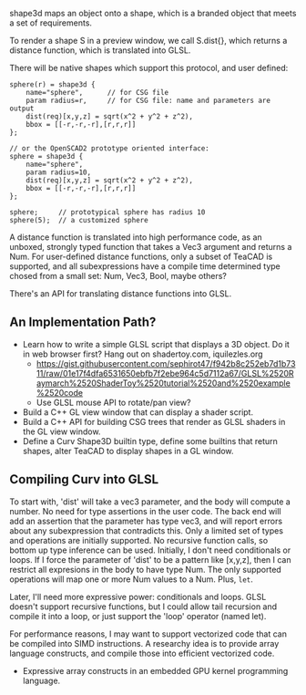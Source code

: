 shape3d maps an object onto a shape, which is a branded object that meets
a set of requirements.

To render a shape S in a preview window, we call S.dist{}, which returns
a distance function, which is translated into GLSL.

There will be native shapes which support this protocol, and user defined:

```
sphere(r) = shape3d {
    name="sphere",      // for CSG file
    param radius=r,     // for CSG file: name and parameters are output
    dist(req)[x,y,z] = sqrt(x^2 + y^2 + z^2),
    bbox = [[-r,-r,-r],[r,r,r]]
};

// or the OpenSCAD2 prototype oriented interface:
sphere = shape3d {
    name="sphere",
    param radius=10,
    dist(req)[x,y,z] = sqrt(x^2 + y^2 + z^2),
    bbox = [[-r,-r,-r],[r,r,r]]
};

sphere;     // prototypical sphere has radius 10
sphere(5);  // a customized sphere
```

A distance function is translated into high performance code,
as an unboxed, strongly typed function that takes a Vec3 argument
and returns a Num. For user-defined distance functions, only a subset
of TeaCAD is supported, and all subexpressions have a compile time
determined type chosed from a small set: Num, Vec3, Bool, maybe others?

There's an API for translating distance functions into GLSL.

## An Implementation Path?

* Learn how to write a simple GLSL script that displays a 3D object.
  Do it in web browser first? Hang out on shadertoy.com, iquilezles.org
  * https://gist.githubusercontent.com/sephirot47/f942b8c252eb7d1b7311/raw/01e17f4dfa6531650ebfb7f2ebe964c5d7112a67/GLSL%2520Raymarch%2520ShaderToy%2520tutorial%2520and%2520example%2520code
  * Use GLSL mouse API to rotate/pan view?
* Build a C++ GL view window that can display a shader script.
* Build a C++ API for building CSG trees that render as GLSL shaders
  in the GL view window.
* Define a Curv Shape3D builtin type, define some builtins that return shapes,
  alter TeaCAD to display shapes in a GL window.

## Compiling Curv into GLSL
To start with, 'dist' will take a vec3 parameter, and the body will compute
a number. No need for type assertions in the user code. The back end will
add an assertion that the parameter has type vec3, and will report errors
about any subexpression that contradicts this. Only a limited set of types
and operations are initially supported. No recursive function calls, so
bottom up type inference can be used. Initially, I don't need conditionals
or loops. If I force the parameter of 'dist' to be a pattern like [x,y,z],
then I can restrict all expresions in the body to have type Num. The only
supported operations will map one or more Num values to a Num.
Plus, `let`.

Later, I'll need more expressive power: conditionals and loops.
GLSL doesn't support recursive functions, but I could allow tail recursion
and compile it into a loop, or just support the 'loop' operator (named let).

For performance reasons, I may want to support vectorized code that can
be compiled into SIMD instructions. A researchy idea is to provide array
language constructs, and compile those into efficient vectorized code.
* Expressive array constructs in an embedded GPU kernel programming language.
